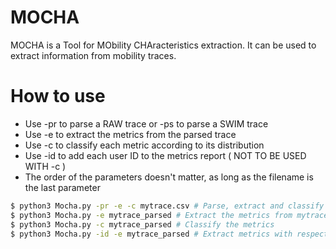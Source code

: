 # MOCHA
MOCHA is a Tool for MObility CHAracteristics extraction. It can be used to extract information from mobility traces.

# How to use
 - Use -pr to parse a RAW trace or -ps to parse a SWIM trace
 - Use -e to extract the metrics from the parsed trace
 - Use -c to classify each metric according to its distribution
 - Use -id to add each user ID to the metrics report ( NOT TO BE USED WITH -c )
 - The order of the parameters doesn't matter, as long as the filename is the last parameter
```sh
$ python3 Mocha.py -pr -e -c mytrace.csv # Parse, extract and classify the RAW trace mytrace.csv
$ python3 Mocha.py -e mytrace_parsed # Extract the metrics from mytrace_parsed.csv
$ python3 Mocha.py -c mytrace_parsed # Classify the metrics
$ python3 Mocha.py -id -e mytrace_parsed # Extract metrics with respective users' IDs
```

